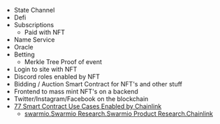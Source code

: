 * State Channel
* Defi
* Subscriptions
  * Paid with NFT
* Name Service
* Oracle
* Betting
  * Merkle Tree Proof of event
* Login to site with NFT
* Discord roles enabled by NFT
* Bidding / Auction Smart Contract for NFT's and other stuff
* Frontend to mass mint NFT's on a backend
* Twitter/Instagram/Facebook on the blockchain
* [77 Smart Contract Use Cases Enabled by Chainlink](https://blog.chain.link/44-ways-to-enhance-your-smart-contract-with-chainlink/#gaming-and-randomness)
  * [swarmio.Swarmio Research.Swarmio Product Research.Chainlink](../../../../../../MyDendronExistence/swarmio/Swarmio%20Research/Swarmio%20Product%20Research/Chainlink.md)
